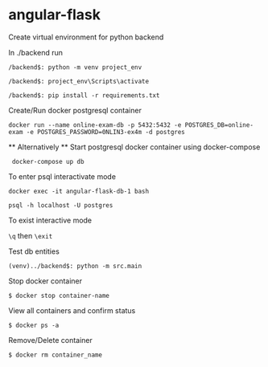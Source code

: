 # angular-flask

Create virtual environment for python backend

In ./backend run 

`/backend$: python -m venv project_env`

`/backend$: project_env\Scripts\activate`

`/backend$: pip install -r requirements.txt`

Create/Run docker postgresql container

`docker run --name online-exam-db -p 5432:5432 -e POSTGRES_DB=online-exam -e POSTGRES_PASSWORD=0NLIN3-ex4m -d postgres`

** Alternatively ** Start postgresql docker container using docker-compose

` docker-compose up db`  

To enter psql interactivate mode

`docker exec -it angular-flask-db-1 bash`  

`psql -h localhost -U postgres`

To exist interactive mode

`\q` then `\exit`

Test db entities

`(venv)../backend$: python -m src.main`

Stop docker container

`$ docker stop container-name`

View all containers and confirm status

`$ docker ps -a`

Remove/Delete container

`$ docker rm container_name`

